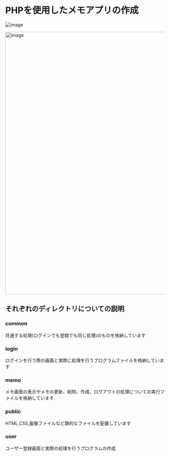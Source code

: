 # PHPを使用したメモアプリの作成
![image](https://user-images.githubusercontent.com/90116145/139619782-3ecdb0fe-53e3-418c-9141-68bbaf374df0.png)


<img width="830" alt="image" src="https://user-images.githubusercontent.com/90116145/139628251-17e94484-3585-4bc6-8d1a-3b313a75dc4b.png">

## それぞれのディレクトリについての説明

### common 
共通する処理(ログインでも登録でも同じ処理)のものを格納しています

### login
ログインを行う際の画面と実際に処理を行うプログラムファイルを格納しています

### memo
メモ画面の表示やメモの更新、削除、作成、ログアウトの処理についての実行ファイルを格納しています

### public
HTML,CSS,画像ファイルなど静的なファイルを配置しています

### user 
ユーザー登録画面と実際の処理を行うプログラムの作成
